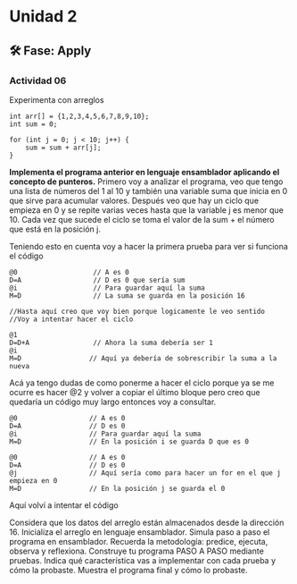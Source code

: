# Unidad 2


## 🛠 Fase: Apply

### Actividad 06
Experimenta con arreglos

```
int arr[] = {1,2,3,4,5,6,7,8,9,10};
int sum = 0;

for (int j = 0; j < 10; j++) {
    sum = sum + arr[j];
}
```

**Implementa el programa anterior en lenguaje ensamblador aplicando el concepto de punteros.**
Primero voy a analizar el programa, veo que tengo una lista de números del 1 al 10 y también una variable suma que inicia en 0 que sirve para acumular valores. Después veo que hay un ciclo que empieza en 0 y se repite varias veces hasta que la variable j es menor que 10. Cada vez que sucede el ciclo se toma el valor de la sum + el número que está en la posición j.

Teniendo esto en cuenta voy a hacer la primera prueba para ver si funciona el código 

```
@0                   // A es 0
D=A                  // D es 0 que sería sum
@i                   // Para guardar aquí la suma
M=D                  // La suma se guarda en la posición 16

//Hasta aquí creo que voy bien porque logicamente le veo sentido
//Voy a intentar hacer el ciclo

@1
D=D+A                // Ahora la suma debería ser 1
@i
M=D                 // Aquí ya debería de sobrescribir la suma a la nueva

```
Acá ya tengo dudas de como ponerme a hacer el ciclo porque ya se me ocurre es hacer @2 y volver a copiar el último bloque pero creo que quedaría un código muy largo entonces voy a consultar.

```
@0                  // A es 0
D=A                 // D es 0
@i                  // Para guardar aquí la suma
M=D                 // En la posición i se guarda D que es 0

@0                  // A es 0
D=A                 // D es 0
@j                  // Aquí sería como para hacer un for en el que j empieza en 0
M=D                 // En la posición j se guarda el 0

```
Aquí volví a intentar el código 


Considera que los datos del arreglo están almacenados desde la dirección 16. Inicializa el arreglo en lenguaje ensamblador.
Simula paso a paso el programa en ensamblador. Recuerda la metodología: predice, ejecuta, observa y reflexiona.
Construye tu programa PASO A PASO mediante pruebas. Indica qué característica vas a implementar con cada prueba y cómo la probaste.
Muestra el programa final y cómo lo probaste.


